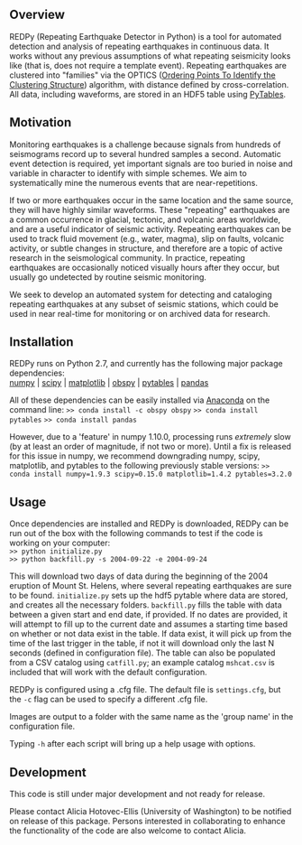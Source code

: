 ## Overview
REDPy (Repeating Earthquake Detector in Python) is a tool for automated detection and analysis of repeating earthquakes in continuous data. It works without any previous assumptions of what repeating seismicity looks like (that is, does not require a template event). Repeating earthquakes are clustered into "families" via the OPTICS ([Ordering Points To Identify the Clustering Structure](https://en.wikipedia.org/wiki/OPTICS_algorithm)) algorithm, with distance defined by cross-correlation. All data, including waveforms, are stored in an HDF5 table using [PyTables](http://www.pytables.org/).

## Motivation
Monitoring earthquakes is a challenge because signals from hundreds of seismograms record up to several hundred samples a second. Automatic event detection is required, yet important signals are too buried in noise and variable in character to identify with simple schemes. We aim to systematically mine the numerous events that are near-repetitions.

If two or more earthquakes occur in the same location and the same source, they will have highly similar waveforms. These "repeating" earthquakes are a common occurrence in glacial, tectonic, and volcanic areas worldwide, and are a useful indicator of seismic activity. Repeating earthquakes can be used to track fluid movement (e.g., water, magma), slip on faults, volcanic activity, or subtle changes in structure, and therefore are a topic of active research in the seismological community. In practice, repeating earthquakes are occasionally noticed visually hours after they occur, but usually go undetected by routine seismic monitoring.

We seek to develop an automated system for detecting and cataloging repeating earthquakes at any subset of seismic stations, which could be used in near real-time for monitoring or on archived data for research. 

## Installation
REDPy runs on Python 2.7, and currently has the following major package dependencies:  
[numpy](http://www.numpy.org/) | [scipy](http://www.scipy.org/) | [matplotlib](http://www.matplotlib.org/) | [obspy](http://www.obspy.org/) | [pytables](http://www.pytables.org/) | [pandas](http://pandas.pydata.org/)

All of these dependencies can be easily installed via [Anaconda](https://www.continuum.io/) on the command line:
`>> conda install -c obspy obspy`
`>> conda install pytables`
`>> conda install pandas`

However, due to a 'feature' in numpy 1.10.0, processing runs _extremely_ slow (by at least an order of magnitude, if not two or more). Until a fix is released for this issue in numpy, we recommend downgrading numpy, scipy, matplotlib, and pytables to the following previously stable versions:
`>> conda install numpy=1.9.3 scipy=0.15.0 matplotlib=1.4.2 pytables=3.2.0`

## Usage
Once dependencies are installed and REDPy is downloaded, REDPy can be run out of the box with the following commands to test if the code is working on your computer:  
`>> python initialize.py`  
`>> python backfill.py -s 2004-09-22 -e 2004-09-24`

This will download two days of data during the beginning of the 2004 eruption of Mount St. Helens, where several repeating earthquakes are sure to be found. `initialize.py` sets up the hdf5 pytable where data are stored, and creates all the necessary folders. `backfill.py` fills the table with data between a given start and end date, if provided. If no dates are provided, it will attempt to fill up to the current date and assumes a starting time based on whether or not data exist in the table. If data exist, it will pick up from the time of the last trigger in the table, if not it will download only the last N seconds (defined in configuration file). The table can also be populated from a CSV catalog using `catfill.py`; an example catalog `mshcat.csv` is included that will work with the default configuration.

REDPy is configured using a .cfg file. The default file is `settings.cfg`, but the `-c` flag can be used to specify a different .cfg file.

Images are output to a folder with the same name as the 'group name' in the configuration file.

Typing `-h` after each script will bring up a help usage with options.


## Development
This code is still under major development and not ready for release.

Please contact Alicia Hotovec-Ellis (University of Washington) to be notified on release of this package. Persons interested in collaborating to enhance the functionality of the code are also welcome to contact Alicia.
